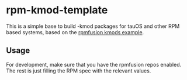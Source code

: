 # rpm-kmod-template

This is a simple base to build -kmod packages for tauOS and other RPM based systems, based on the [rpmfusion kmods example](https://rpmfusion.org/Packaging/KernelModules/Kmods2).

## Usage

For development, make sure that you have the rpmfusion repos enabled. The rest is just filling the RPM spec with the relevant values.